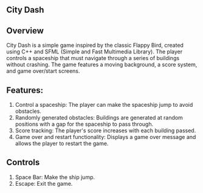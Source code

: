 ## City Dash

## Overview
City Dash is a simple game inspired by the classic Flappy Bird, created using C++ and SFML (Simple and Fast Multimedia Library). The player controls a spaceship that must navigate through a series of buildings without crashing. The game features a moving background, a score system, and game over/start screens.

## Features:
1. Control a spaceship: The player can make the spaceship jump to avoid obstacles.
2. Randomly generated obstacles: Buildings are generated at random positions with a gap for the spaceship to pass through.
3. Score tracking: The player's score increases with each building passed.
4. Game over and restart functionality: Displays a game over message and allows the player to restart the game.

## Controls
1. Space Bar: Make the ship jump.
2. Escape: Exit the game.